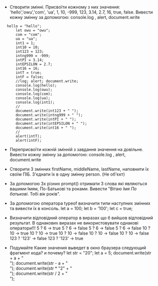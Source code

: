 - Створити змінні. Присвоїти кожному з них значення: 'hello','owu','com', 'ua', 1, 10, -999, 123, 3.14, 2.7, 16, true, false.
  Вивести кожну змінну за допомогою: console.log , alert, document.write

```
  hello = "hello";
      let owu = "owu";
      com = "com";
      ua = "ua";
      int1 = 1;
      int10 = 10;
      int123 = 123;
      intng999 = -999;
      intPI = 3.14;
      intEPSILON = 2.7;
      int16 = 16;
      intT = true;
      intF = false;
      //log; alert; document.write;
      console.log(hello);
      console.log(owu);
      console.log(com);
      console.log(ua);
      console.log(int1);
      //
      document.write(int123 + " ");
      document.write(intng999 + " ");
      document.write(intPI + " ");
      document.write(intEPSILON + " ");
      document.write(int16 + " ");
      //
      alert(intT);
      alert(intF);
```

- Переприсвоїти кожній змінній з завдання значення на довільне.
  Вивести кожну змінну за допомогою: console.log , alert, document.write
- Створити 3 змінних firstName, middleName, lastName, наповнити їх своїм ПІБ. З'єднати їх в одну змінну person. (Не об'єкт)
- За допомогою 3х різних prompt() отримати 3 слова які являються вашими Імям, По-Батькові та роками.
  Вивести "Вітаю _Імя_ _По батькові_. Тобі _вік_ років".
- За допомогою оператора typeof визначити типи наступних змінних та вивести їх в консоль.
  let a = 100; let b = '100'; let c = true;
- Визначити відповідний оператор в виразах що б вийшов відповідний результат.
  В однакових виразах не використовувати однакові оператори!!!
  5 ? 6 -> true
  5 ? 6 -> false
  5 ? 6 -> false
  5 ? 6 -> false
  10 ? 10 -> true
  10 ? 10 -> true
  10 ? 10 -> false
  10 ? 10 -> false
  10 ? 10 -> false
  123 ? '123' -> false
  123 ? '123' -> true

- Подумайте Какие значения выведет в окно браузера следующий фрагмент кода? и почему?
  let str = "20";
  let a = 5;
  document.write(str + a + "<br/>");
  document.write(str - a + "<br/>");
  document.write(str \* "2" + "<br/>");
  document.write(str / 2 + "<br/>");
